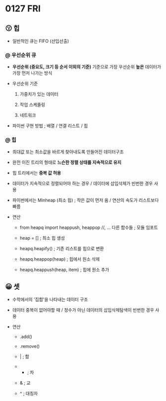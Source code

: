 # 0127 FRI

## 😗 힙

- 일반적인 큐는 FIFO (선입선출)

### @ 우선순위 큐

- **우선순위 (중요도, 크기 등 순서 이외의 기준)** 기준으로 가장 우선순위 **높은** 데이터가 가장 먼저 나가는 방식

- 우선순위 기준

  1. 가중치가 있는 데이터

  2. 작업 스케줄링

  3. 네트워크

- 파이썬 구현 방법 ; 배열 / 연결 리스트 / 힙

### @ 힙

- 최대값 또는 최소값을 바르게 찾아내도록 만들어진 데이터구조

- 완전 이진 트리의 형태로 **느슨한 정렬 상태를 지속적으로 유지**

- 힙 트리에서는 **중복 값 허용**

- 데이터가 지속적으로 정렬되어야 하는 경우 / 데이터에 삽입삭제가 빈번한 경우 사용

- 파이썬에서는 Minheap (최소 힙) ; 작은 값이 먼저 옴 / 연산의 속도가 리스트보다 빠름

- 연산

  - from heapq import heappush, heappop //, ... 다른 함수들 ; 모듈 임포트

  - heap = [] ; 최소 힙 생성

  - heapq.heapify() ; 기존 리스트를 힙으로 변환

  - heapq.heappop(heap) ; 힙에서 원소 삭제

  - heapq.heappush(heap, item) ; 힙에 원소 추가

## 😀 셋

- 수학에서의 '집합'을 나타내는 데이터 구조

- 데이터 중복이 없어야할 때 / 정수가 아닌 데이터의 삽입삭제탐색이 빈번한 경우 사용

- 연산

  - .add()

  - .remove()

  - | ; 합

  - - ; 차

  - & ; 교

  - ^ ; 대칭자